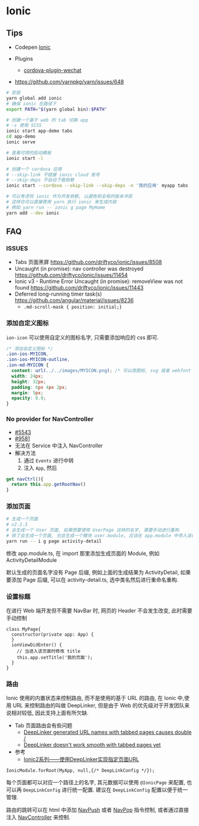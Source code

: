 # Ionic

## Tips

* Codepen [Ionic](http://codepen.io/ionic/pens/public/)
* Plugins
  * [cordova-plugin-wechat](https://github.com/xu-li/cordova-plugin-wechat)

* https://github.com/yarnpkg/yarn/issues/648

```bash
# 安装
yarn global add ionic
# 确保 ionic 在路径下
export PATH="$(yarn global bin):$PATH"

# 创建一个基于 web 的 tab 切换 app
# -s 使用 SCSS
ionic start app-demo tabs
cd app-demo
ionic serve

# 查看可用的启动模板
ionic start -l

# 创建一个 cordova 应用
# --skip-link 不链接 ionic cloud 账号
# --skip-deps 不自动下载依赖
ionic start --cordova --skip-link --skip-deps -n '我的应用' myapp tabs

# 可以考虑将 ionic 作为开发依赖, 以避免和全局的版本冲突
# 这样也可以直接使用 yarn 执行 ionic 来生成内容
# 例如 yarn run -- ionic g page MyHome
yarn add --dev ionic
```

## FAQ

### ISSUES
* Tabs 页面黑屏 https://github.com/driftyco/ionic/issues/8508
* Uncaught (in promise): nav controller was destroyed https://github.com/driftyco/ionic/issues/11454
* Ionic v3 - Runtime Error Uncaught (in promise): removeView was not found https://github.com/driftyco/ionic/issues/11443
* Deferred long-running timer task(s) https://github.com/angular/material/issues/8236
  * `.md-scroll-mask { position: initial;}`

### 添加自定义图标

`ion-icon` 可以使用自定义的图标名字, 只需要添加响应的 css 即可.

```css
/* 添加自定义图标 */
.ion-ios-MYICON,
.ion-ios-MYICON-outline,
.ion-md-MYICON {
  content: url(../../images/MYICON.png); /* 可以用图标, svg 或者 webfont */
  width: 24px;
  height: 32px;
  padding: 6px 4px 2px;
  margin: 5px;
  opacity: 0.9;
}
```

### No provider for NavController
* [#5543](https://github.com/ionic-team/ionic/issues/5543)
* [#9581](https://github.com/ionic-team/ionic/issues/9581)
* 无法在 Service 中注入 NavController
* 解决方法
  1. 通过 `Events` 进行中转
  2. 注入 `App`, 然后
```js
get navCtrl(){
  return this.app.getRootNav()
}
```


### 添加页面

```bash
# 生成一个页面
# v2.2.3
# 会生成一个 User 页面, 如果想要使用 UserPage 这样的名字, 需要手动进行重构
# 除了会生成一个页面, 也会生成一个模块 user.module, 应该在 app.module 中导入该模块
yarn run -- i g page activity-detail
```

修改 app.module.ts, 在 import 那里添加生成页面的 Module, 例如 ActivityDetailModule

默认生成的页面名字没有 Page 后缀, 例如上面的生成结果为 ActivityDetail, 如果要添加 Page 后缀, 可以在 activity-detail.ts, 选中类名然后进行重命名重构.

### 设置标题

在进行 Web 端开发但不需要 NavBar 时, 网页的 Header 不会发生改变, 此时需要手动控制

```
class MyPage{
  constructor(private app: App) {
  }
  ionViewDidEnter() {
    // 当进入该页面时修改 title
    this.app.setTitle('我的页面');
  }
}
```

### 路由

Ionic 使用的内置状态来控制路由, 而不是使用的基于 URL 的路由, 在 Ionic 中,使用 URL 来控制路由的叫做 DeepLinker, 但是由于 Web 的优先级对于开发团队来说相对较低, 因此支持上面有所欠缺.

* Tab 页面路由会有些问题
  * [DeepLinker generated URL names with tabbed pages causes double /](https://github.com/driftyco/ionic/issues/9012)
  * [DeepLinker doesn't work smooth with tabbed pages yet](https://github.com/driftyco/ionic/issues/9183)
* 参考
  * [Ionic2系列——使用DeepLinker实现指定页面URL](http://www.cnblogs.com/yanxiaodi/p/6086007.html)

```
IonicModule.forRoot(MyApp, null,{/* DeepLinkConfig */});
```

每个页面都可以对应一个路径上的名字, 其元数据可以使用 `@IonicPage` 来配置, 也可以再 `DeepLinkConfig` 进行统一配置. 建议在 `DeepLinkConfig` 配置以便于统一管理.

路由的跳转可以在 html 中添加 [NavPush](https://ionicframework.com/docs/api/components/nav/NavPush/) 或者 [NavPop](https://ionicframework.com/docs/api/components/nav/NavPop/) 指令控制, 或者通过直接注入 [NavController](https://ionicframework.com/docs/api/navigation/NavController/) 来控制.
